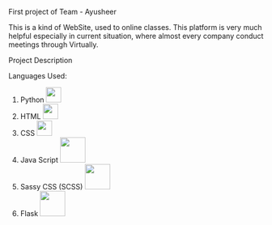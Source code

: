 First project of Team - Ayusheer

This is a kind of WebSite, used to online classes.
This platform is very much helpful especially in current situation, where almost every company conduct meetings through Virtually.

Project Description

Languages Used:

1) Python <a href="https://www.python.org/" target="_blank" ><img src="https://github.com/Sudarshan-Mech/SCL_Maxo/blob/main/static/images/python%20logo.png" width= 30></a>
2) HTML <a href="https://html.com/"><img src="https://github.com/Sudarshan-Mech/SCL_Maxo/blob/main/static/images/HTML%20logo.png" width= 30></a>
3) CSS  <a href="https://html.com/"><img src="https://github.com/Sudarshan-Mech/SCL_Maxo/blob/main/static/images/CSS%20logo.png" width= 30></a>
4) Java Script <a href="https://www.javascript.com/"><img src="https://github.com/Sudarshan-Mech/SCL_Maxo/blob/main/static/images/JS%20logo.png" width= 50></a>
5) Sassy CSS (SCSS) <a href="https://html.com/"><img src="https://github.com/Sudarshan-Mech/SCL_Maxo/blob/main/static/images/SCSS%20logo.jpg" width= 50></a>
6) Flask <a href="https://html.com/"><img src="https://github.com/Sudarshan-Mech/SCL_Maxo/blob/main/static/images/SCSS%20logo.jpg" width= 50></a>



